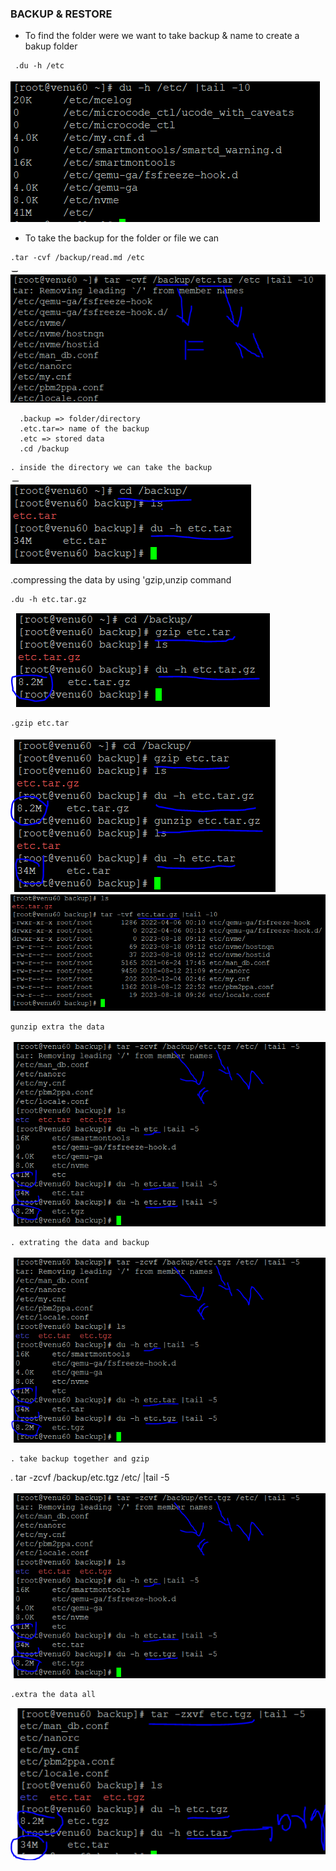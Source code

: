 ### BACKUP & RESTORE


* To find the folder were we want to take backup & name to create a bakup folder
```
 .du -h /etc
``` 
 ![preview](images/backup1.PNG)
 

* To take the backup for the folder or file we can
 ```
 .tar -cvf /backup/read.md /etc
 ```
 ![preview](images/back23.PNG)

 ```  
   .backup => folder/directory
   .etc.tar=> name of the backup
   .etc => stored data
   .cd /backup
 ```  
 ```
 . inside the directory we can take the backup
 ```
 ![preview](images/back24.PNG)

 .compressing the data by using 'gzip,unzip command 
 ```
 .du -h etc.tar.gz
 ```
 ![preview](images/back25.PNG) 
 ```
 .gzip etc.tar
 ```
 ![preview](images/back26.PNG)
 ![preview](images/back27.PNG)

 ```
 gunzip extra the data
 ```
 ![preview](images/back28.PNG)

```
. extrating the data and backup
```
 ![preview](images/back28.PNG)

```
. take backup together and gzip
```
. tar -zcvf /backup/etc.tgz /etc/ |tail -5
 
![preview](images/back29.PNG)

```
.extra the data all
```
![preview](images/back30.PNG)



 
 
     


    
 

